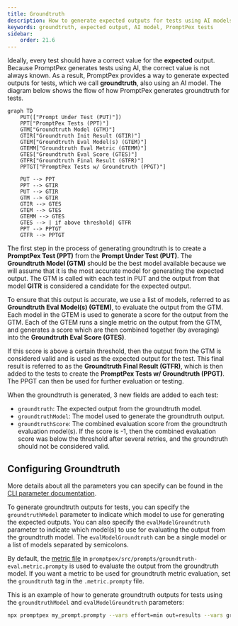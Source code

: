 ```yaml
---
title: Groundtruth
description: How to generate expected outputs for tests using AI models in PromptPex.
keywords: groundtruth, expected output, AI model, PromptPex tests
sidebar:
    order: 21.6
---
```

Ideally, every test should have a correct value for the **expected** output.  Because PromptPex generates tests using AI, the correct value is not always known.  As a result, PromptPex provides a way to generate expected outputs for tests, which we call **groundtruth**, also using an AI model.  The diagram below shows the flow of how PromptPex generates groundtruth for tests.

```mermaid
graph TD
    PUT(["Prompt Under Test (PUT)"])
    PPT["PromptPex Tests (PPT)"]
    GTM["Groundtruth Model (GTM)"]
    GTIR["Groundtruth Init Result (GTIR)"]
    GTEM["Groundtruth Eval Model(s) (GTEM)"]
    GTEMM["Groundtruth Eval Metric (GTEMM)"]
    GTES["Groundtruth Eval Score (GTES)"]
    GTFR["Groundtruth Final Result (GTFR)"]   
    PPTGT["PromptPex Tests w/ Groundtruth (PPGT)"] 

    PUT --> PPT
    PPT --> GTIR
    PUT --> GTIR
    GTM --> GTIR
    GTIR --> GTES
    GTEM --> GTES
    GTEMM --> GTES
    GTES --> | if above threshold| GTFR
    PPT --> PPTGT
    GTFR --> PPTGT

```

The first step in the process of generating groundtruth is to create a **PromptPex Test (PPT)** from the **Prompt Under Test (PUT)**.  The **Groundtruth Model (GTM)** should be the best model available because we will assume that it is the most accurate model for generating the expected output. The GTM is called with each test in PUT and the output from that model **GITR** is considered a candidate for the expected output. 

 To ensure that this output is accurate, we use a list of models, referred to as **Groundtruth Eval Model(s) (GTEM)**, to evaluate the output from the GTM.  Each model in the GTEM is used to generate a score for the output from the GTM.  Each of the GTEM runs a single metric on the output from the GTM, and generates a score which are then combined together (by averaging) into the **Groundtruth Eval Score (GTES)**.   
 
 If this score is above a certain threshold, then the output from the GTM is considered valid and is used as the expected output for the test.  This final result is referred to as the **Groundtruth Final Result (GTFR)**, which is then added to the tests to create the **PromptPex Tests w/ Groundtruth (PPGT)**.  The PPGT can then be used for further evaluation or testing.

When the groundtruth is generated, 3 new fields are added to each test:

- `groundtruth`: The expected output from the groundtruth model.
- `groundtruthModel`: The model used to generate the groundtruth output.
- `groundtruthScore`: The combined evaluation score from the groundtruth evaluation model(s). If the score is -1, then the combined evaluation score was below the threshold after several retries, and the groundtruth should not be considered valid.

## Configuring Groundtruth

More details about all the parameters you can specify can be found in the [CLI parameter documentation](/promptpex/cli/parameters).

To generate groundtruth outputs for tests, you can specify the `groundtruthModel` parameter to indicate which model to use for generating the expected outputs.  You can also specify the `evalModelGroundtruth` parameter to indicate which model(s) to use for evaluating the output from the groundtruth model.  The `evalModelGroundtruth` can be a single model or a list of models separated by semicolons.  

By default, the [metric file](https://github.com/microsoft/promptpex/blob/dev/src/prompts/groundtruth-eval.metric.prompty) in `promptpex/src/prompts/groundtruth-eval.metric.prompty` is used to evaluate the output from the groundtruth model.  If you want a metric to be used for groundtruth metric evaluation, set the `groundtruth` tag in the `.metric.prompty` file.

This is an example of how to generate groundtruth outputs for tests using the `groundtruthModel` and `evalModelGroundtruth` parameters:

```sh wrap
npx promptpex my_prompt.prompty --vars effort=min out=results --vars groundtruthModel="azure:gpt-4.1-mini_2025-04-14" --vars evalModelGroundtruth="azure:gpt-4.1-mini_2025-04-14;ollama:llama3.3"
```

